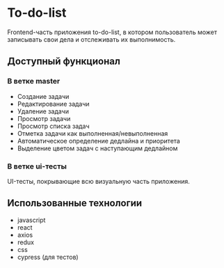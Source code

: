 # To-do-list

Frontend-часть приложения to-do-list, в котором пользователь может записывать свои дела и отслеживать их выполнимость.

## Доступный функционал
### В ветке master
<ul>
  <li>Создание задачи</li>
  <li>Редактирование задачи</li>
  <li>Удаление задачи</li>
  <li>Просмотр задачи</li>
  <li>Просмотр списка задач</li>
  <li>Отметка задачи как выполненная/невыполненная</li>
  <li>Автоматическое определение дедлайна и приоритета</li>
  <li>Выделение цветом задач с наступающим дедлайном</li>
</ul>

### В ветке ui-тесты
UI-тесты, покрывающие всю визуальную часть приложения.

## Использованные технологии
<ul>
  <li>javascript</li>
  <li>react</li>
  <li>axios</li>
  <li>redux</li>
  <li>css</li>
  <li>cypress (для тестов)</li>
</ul>